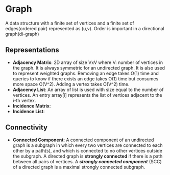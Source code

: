# Graph

A data structure with a finite set of vertices and a finite set of
edges(ordered pair) represented as (u,v). Order is important in a
directional graph(di-graph)

## Representations
* **Adjacency Matrix**: 2D array of size VxV where V: number of vertices in the graph. It is always symmetric for an undirected graph. It is also used to represent weighted graphs. Removing an edge takes O(1) time and queries to know if there exists an edge takes O(1) time but consumes more space O(V^2). Adding a vertex takes O(V^2) time.
* **Adjacency List**: An array of list is used with size equal to the
  number of vertices. An entry array\[i\] represents the list of
  vertices adjacent to the i-th vertex.
* **Incidence Matrix**:
* **Incidence List**:

## Connectivity
* **Connected Component**: A connected component of an undirected graph
  is a subgraph in which every two vertices are connected to each other
  by a path(s), and which is connected to no other vertices outside the
  subgraph. A directed graph is **strongly connected** if there is a
  path between all pairs of vertices. A ***strongly connected component***
  (SCC) of a directed graph is a maximal strongly connected subgraph.